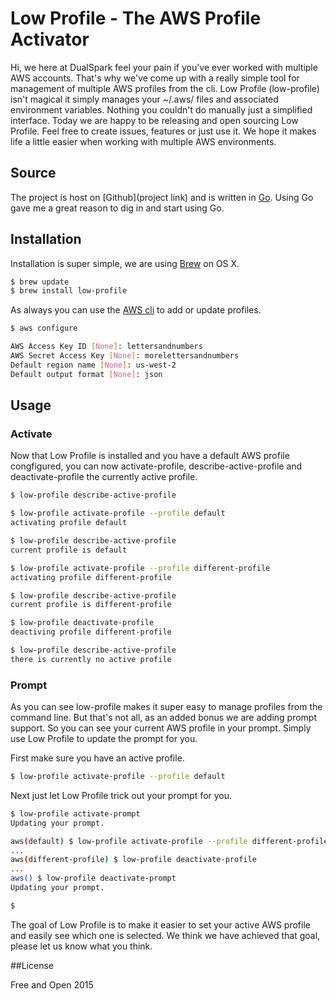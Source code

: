 # Low Profile - The AWS Profile Activator

Hi, we here at DualSpark feel your pain if you've ever worked with multiple AWS
accounts.  That's why we've come up with a really simple tool for management of multiple AWS profiles from the cli.  Low Profile (low-profile) isn't magical it simply manages your ~/.aws/ files and associated environment variables.  Nothing you couldn't do manually just a simplified interface.  Today we are happy to be releasing and open sourcing Low Profile.  Feel free to create issues, features or just use it.  We hope it makes life a little easier when working with multiple AWS environments.

## Source

The project is host on [Github](project link) and is written in [Go](https://golang.org).  Using Go gave me a great reason to dig in and start using Go.

## Installation

Installation is super simple, we are using [Brew](http://brew.sh) on OS X.

```bash
$ brew update
$ brew install low-profile
```

As always you can use the [AWS cli](http://aws.amazon.com/cli/) to add or update profiles.  

```bash
$ aws configure

AWS Access Key ID [None]: lettersandnumbers
AWS Secret Access Key [None]: morelettersandnumbers
Default region name [None]: us-west-2
Default output format [None]: json
```

## Usage

### Activate

Now that Low Profile is installed and you have a default AWS profile congfigured, you can now activate-profile, describe-active-profile and deactivate-profile the currently active  profile.  


```bash
$ low-profile describe-active-profile

$ low-profile activate-profile --profile default
activating profile default

$ low-profile describe-active-profile
current profile is default

$ low-profile activate-profile --profile different-profile
activating profile different-profile

$ low-profile describe-active-profile
current profile is different-profile

$ low-profile deactivate-profile
deactiving profile different-profile

$ low-profile describe-active-profile
there is currently no active profile

```

### Prompt

As you can see low-profile makes it super easy to manage profiles from the command line.  But that's not all, as an added bonus we are adding prompt support.  So you can see your current AWS profile in your prompt.  Simply use Low Profile to update the prompt for you.  

First make sure you have an active profile.
```bash
$ low-profile activate-profile --profile default

```

Next just let Low Profile trick out your prompt for you.

```bash
$ low-profile activate-prompt
Updating your prompt.

aws(default) $ low-profile activate-profile --profile different-profile
...
aws(different-profile) $ low-profile deactivate-profile
...
aws() $ low-profile deactivate-prompt
Updating your prompt.

$
```

The goal of Low Profile is to make it easier to set your active AWS profile and
easily see which one is selected.  We think we have achieved that goal, please let us know what you think.

##License

Free and Open 2015
